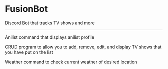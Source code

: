 # FusionBot
Discord Bot that tracks TV shows and more

-------------------------------------------

Anilist command that displays anilist profile

CRUD program to allow you to add, remove, edit, and display TV shows that you have put on the list

Weather command to check current weather of desired location
